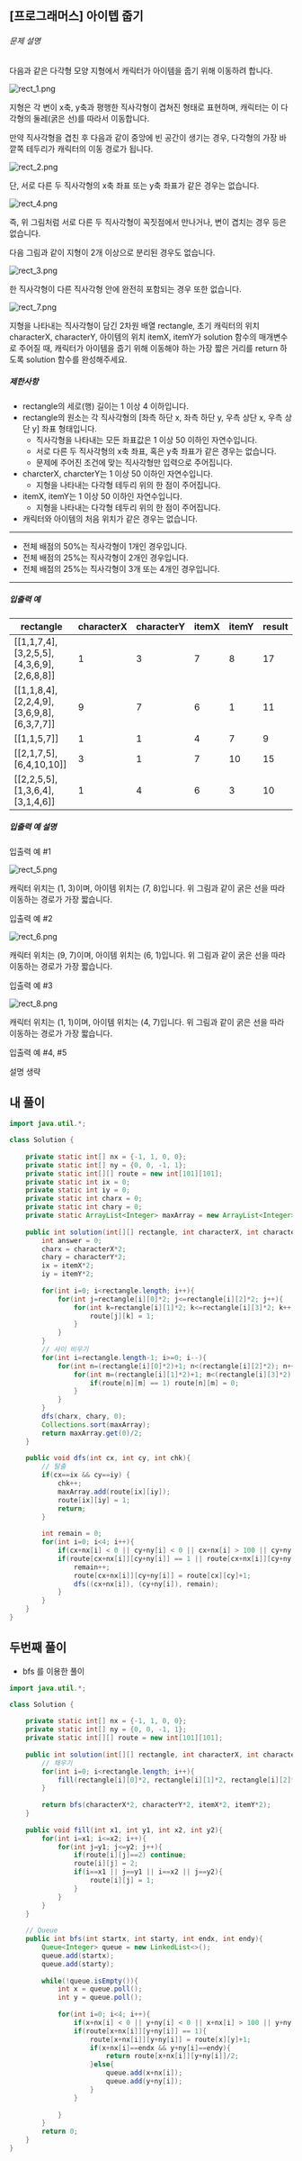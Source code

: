 ## [프로그래머스] 아이텝 줍기

###### 문제 설명

다음과 같은 다각형 모양 지형에서 캐릭터가 아이템을 줍기 위해 이동하려 합니다.

![rect_1.png](https://grepp-programmers.s3.ap-northeast-2.amazonaws.com/files/production/9b96b07f-72db-4b1c-bd7a-6a9c9b8d0dc6/rect_1.png)

지형은 각 변이 x축, y축과 평행한 직사각형이 겹쳐진 형태로 표현하며, 캐릭터는 이 다각형의 둘레(굵은 선)를 따라서 이동합니다.

만약 직사각형을 겹친 후 다음과 같이 중앙에 빈 공간이 생기는 경우, 다각형의 가장 바깥쪽 테두리가 캐릭터의 이동 경로가 됩니다.

![rect_2.png](https://grepp-programmers.s3.ap-northeast-2.amazonaws.com/files/production/38b0739b-8dd8-40d8-ac44-c71678d28d07/rect_2.png)

단, 서로 다른 두 직사각형의 x축 좌표 또는 y축 좌표가 같은 경우는 없습니다.

![rect_4.png](https://grepp-programmers.s3.ap-northeast-2.amazonaws.com/files/production/ec976181-987e-494e-bb2d-0615ce16252f/rect_4.png)

즉, 위 그림처럼 서로 다른 두 직사각형이 꼭짓점에서 만나거나, 변이 겹치는 경우 등은 없습니다.

다음 그림과 같이 지형이 2개 이상으로 분리된 경우도 없습니다.

![rect_3.png](https://grepp-programmers.s3.ap-northeast-2.amazonaws.com/files/production/7eda8d92-ebe0-4b5f-bd15-0c9dc7af3a3e/rect_3.png)

한 직사각형이 다른 직사각형 안에 완전히 포함되는 경우 또한 없습니다.

![rect_7.png](https://grepp-programmers.s3.ap-northeast-2.amazonaws.com/files/production/1e178b0d-6580-4981-aae3-dd82a1b95362/rect_7.png)

지형을 나타내는 직사각형이 담긴 2차원 배열 rectangle, 초기 캐릭터의 위치 characterX, characterY, 아이템의 위치 itemX, itemY가 solution 함수의 매개변수로 주어질 때, 캐릭터가 아이템을 줍기 위해 이동해야 하는 가장 짧은 거리를 return 하도록 solution 함수를 완성해주세요.

##### 제한사항

- rectangle의 세로(행) 길이는 1 이상 4 이하입니다.
- rectangle의 원소는 각 직사각형의 [좌측 하단 x, 좌측 하단 y, 우측 상단 x, 우측 상단 y] 좌표 형태입니다.
  - 직사각형을 나타내는 모든 좌표값은 1 이상 50 이하인 자연수입니다.
  - 서로 다른 두 직사각형의 x축 좌표, 혹은 y축 좌표가 같은 경우는 없습니다.
  - 문제에 주어진 조건에 맞는 직사각형만 입력으로 주어집니다.
- charcterX, charcterY는 1 이상 50 이하인 자연수입니다.
  - 지형을 나타내는 다각형 테두리 위의 한 점이 주어집니다.
- itemX, itemY는 1 이상 50 이하인 자연수입니다.
  - 지형을 나타내는 다각형 테두리 위의 한 점이 주어집니다.
- 캐릭터와 아이템의 처음 위치가 같은 경우는 없습니다.

------

- 전체 배점의 50%는 직사각형이 1개인 경우입니다.
- 전체 배점의 25%는 직사각형이 2개인 경우입니다.
- 전체 배점의 25%는 직사각형이 3개 또는 4개인 경우입니다.

------

##### 입출력 예

| rectangle                                 | characterX | characterY | itemX | itemY | result |
| ----------------------------------------- | ---------- | ---------- | ----- | ----- | ------ |
| [[1,1,7,4],[3,2,5,5],[4,3,6,9],[2,6,8,8]] | 1          | 3          | 7     | 8     | 17     |
| [[1,1,8,4],[2,2,4,9],[3,6,9,8],[6,3,7,7]] | 9          | 7          | 6     | 1     | 11     |
| [[1,1,5,7]]                               | 1          | 1          | 4     | 7     | 9      |
| [[2,1,7,5],[6,4,10,10]]                   | 3          | 1          | 7     | 10    | 15     |
| [[2,2,5,5],[1,3,6,4],[3,1,4,6]]           | 1          | 4          | 6     | 3     | 10     |

##### 입출력 예 설명

입출력 예 #1

![rect_5.png](https://grepp-programmers.s3.ap-northeast-2.amazonaws.com/files/production/7b89552b-f7b6-47e7-8bbd-deaf01907f70/rect_5.png)

캐릭터 위치는 (1, 3)이며, 아이템 위치는 (7, 8)입니다. 위 그림과 같이 굵은 선을 따라 이동하는 경로가 가장 짧습니다.

입출력 예 #2

![rect_6.png](https://grepp-programmers.s3.ap-northeast-2.amazonaws.com/files/production/ac6911d0-e386-472b-a109-2542214c8d6b/rect_6.png)

캐릭터 위치는 (9, 7)이며, 아이템 위치는 (6, 1)입니다. 위 그림과 같이 굵은 선을 따라 이동하는 경로가 가장 짧습니다.

입출력 예 #3

![rect_8.png](https://grepp-programmers.s3.ap-northeast-2.amazonaws.com/files/production/9c47ca5c-df4b-4b2e-8c5b-faf0815de665/rect_8.png)

캐릭터 위치는 (1, 1)이며, 아이템 위치는 (4, 7)입니다. 위 그림과 같이 굵은 선을 따라 이동하는 경로가 가장 짧습니다.

입출력 예 #4, #5

설명 생략



## 내 풀이 

```java
import java.util.*;

class Solution {
   
    private static int[] nx = {-1, 1, 0, 0};
    private static int[] ny = {0, 0, -1, 1};
    private static int[][] route = new int[101][101];
    private static int ix = 0;
    private static int iy = 0;
    private static int charx = 0;
    private static int chary = 0;
    private static ArrayList<Integer> maxArray = new ArrayList<Integer>();
   
    public int solution(int[][] rectangle, int characterX, int characterY, int itemX, int itemY) {
        int answer = 0;
        charx = characterX*2;
        chary = characterY*2;
        ix = itemX*2;
        iy = itemY*2;
       
        for(int i=0; i<rectangle.length; i++){
            for(int j=rectangle[i][0]*2; j<=rectangle[i][2]*2; j++){
                for(int k=rectangle[i][1]*2; k<=rectangle[i][3]*2; k++){
                    route[j][k] = 1;
                }
            }
        }
        // 사이 비우기
        for(int i=rectangle.length-1; i>=0; i--){
            for(int n=(rectangle[i][0]*2)+1; n<(rectangle[i][2]*2); n++){
                for(int m=(rectangle[i][1]*2)+1; m<(rectangle[i][3]*2); m++){
                    if(route[n][m] == 1) route[n][m] = 0;
                }
            }
        }
        dfs(charx, chary, 0);
        Collections.sort(maxArray);
        return maxArray.get(0)/2;
    }
   
    public void dfs(int cx, int cy, int chk){
        // 탈출
        if(cx==ix && cy==iy) {
            chk++;
            maxArray.add(route[ix][iy]);
            route[ix][iy] = 1;
            return;
        }
         
        int remain = 0;
        for(int i=0; i<4; i++){
            if(cx+nx[i] < 0 || cy+ny[i] < 0 || cx+nx[i] > 100 || cy+ny[i] > 100 || cx+nx[i] == charx && cy+ny[i] == chary) continue;
            if(route[cx+nx[i]][cy+ny[i]] == 1 || route[cx+nx[i]][cy+ny[i]] > route[cx][cy]){
                remain++;
                route[cx+nx[i]][cy+ny[i]] = route[cx][cy]+1;
                dfs((cx+nx[i]), (cy+ny[i]), remain);
            }
        }
    }
}

```



## 두번째 풀이

* bfs 를 이용한 풀이

```java
import java.util.*;

class Solution {
    
    private static int[] nx = {-1, 1, 0, 0};
    private static int[] ny = {0, 0, -1, 1};
    private static int[][] route = new int[101][101];
    
    public int solution(int[][] rectangle, int characterX, int characterY, int itemX, int itemY) {
        // 채우기
        for(int i=0; i<rectangle.length; i++){
            fill(rectangle[i][0]*2, rectangle[i][1]*2, rectangle[i][2]*2, rectangle[i][3]*2);
        }
        
        return bfs(characterX*2, characterY*2, itemX*2, itemY*2);
    }
    
    public void fill(int x1, int y1, int x2, int y2){
        for(int i=x1; i<=x2; i++){
            for(int j=y1; j<=y2; j++){
                if(route[i][j]==2) continue;
                route[i][j] = 2;
                if(i==x1 || j==y1 || i==x2 || j==y2){
                    route[i][j] = 1;
                }
            }
        }
    }
    
    // Queue
    public int bfs(int startx, int starty, int endx, int endy){
        Queue<Integer> queue = new LinkedList<>();
        queue.add(startx);
        queue.add(starty);
        
        while(!queue.isEmpty()){
            int x = queue.poll();
            int y = queue.poll();
            
            for(int i=0; i<4; i++){
                if(x+nx[i] < 0 || y+ny[i] < 0 || x+nx[i] > 100 || y+ny[i] > 100 || x+nx[i] == startx && y+ny[i] == starty) continue;
                if(route[x+nx[i]][y+ny[i]] == 1){
                    route[x+nx[i]][y+ny[i]] = route[x][y]+1;
                    if(x+nx[i]==endx && y+ny[i]==endy){
                        return route[x+nx[i]][y+ny[i]]/2;
                    }else{
                        queue.add(x+nx[i]);
                        queue.add(y+ny[i]);
                    }
                }
                
            }
        }
        return 0;
    }
}
```

